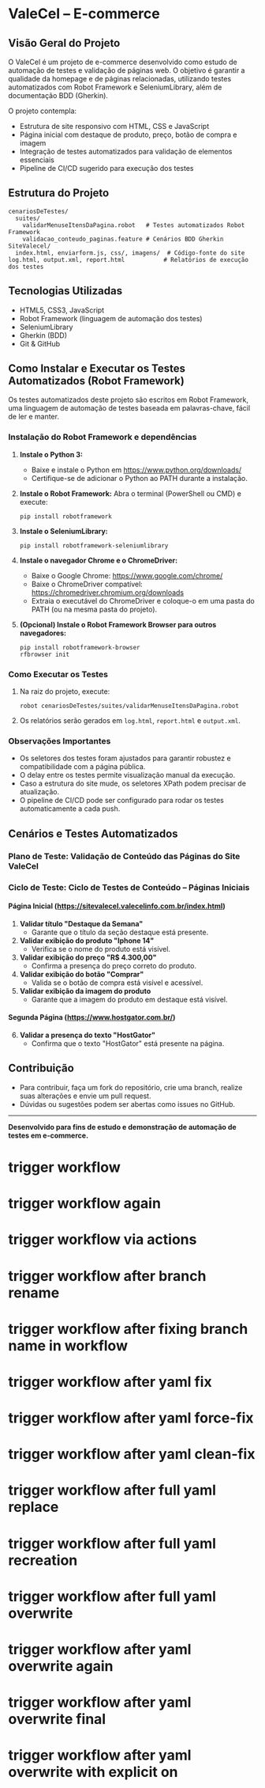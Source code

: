 <!-- Trigger workflow: alteração para forçar execução do GitHub Actions -->
# ValeCel – E-commerce

## Visão Geral do Projeto

O ValeCel é um projeto de e-commerce desenvolvido como estudo de automação de testes e validação de páginas web. O objetivo é garantir a qualidade da homepage e de páginas relacionadas, utilizando testes automatizados com Robot Framework e SeleniumLibrary, além de documentação BDD (Gherkin).

O projeto contempla:
- Estrutura de site responsivo com HTML, CSS e JavaScript
- Página inicial com destaque de produto, preço, botão de compra e imagem
- Integração de testes automatizados para validação de elementos essenciais
- Pipeline de CI/CD sugerido para execução dos testes

## Estrutura do Projeto

```
cenariosDeTestes/
  suites/
    validarMenuseItensDaPagina.robot   # Testes automatizados Robot Framework
    validacao_conteudo_paginas.feature # Cenários BDD Gherkin
SiteValecel/
  index.html, enviarform.js, css/, imagens/  # Código-fonte do site
log.html, output.xml, report.html           # Relatórios de execução dos testes
```

## Tecnologias Utilizadas
- HTML5, CSS3, JavaScript
- Robot Framework (linguagem de automação dos testes)
- SeleniumLibrary
- Gherkin (BDD)
- Git & GitHub

## Como Instalar e Executar os Testes Automatizados (Robot Framework)

Os testes automatizados deste projeto são escritos em Robot Framework, uma linguagem de automação de testes baseada em palavras-chave, fácil de ler e manter.

### Instalação do Robot Framework e dependências

1. **Instale o Python 3:**
   - Baixe e instale o Python em https://www.python.org/downloads/
   - Certifique-se de adicionar o Python ao PATH durante a instalação.

2. **Instale o Robot Framework:**
   Abra o terminal (PowerShell ou CMD) e execute:
   ```
   pip install robotframework
   ```

3. **Instale o SeleniumLibrary:**
   ```
   pip install robotframework-seleniumlibrary
   ```

4. **Instale o navegador Chrome e o ChromeDriver:**
   - Baixe o Google Chrome: https://www.google.com/chrome/
   - Baixe o ChromeDriver compatível: https://chromedriver.chromium.org/downloads
   - Extraia o executável do ChromeDriver e coloque-o em uma pasta do PATH (ou na mesma pasta do projeto).

5. **(Opcional) Instale o Robot Framework Browser para outros navegadores:**
   ```
   pip install robotframework-browser
   rfbrowser init
   ```

### Como Executar os Testes

1. Na raiz do projeto, execute:
   ```
   robot cenariosDeTestes/suites/validarMenuseItensDaPagina.robot
   ```
2. Os relatórios serão gerados em `log.html`, `report.html` e `output.xml`.

### Observações Importantes
- Os seletores dos testes foram ajustados para garantir robustez e compatibilidade com a página pública.
- O delay entre os testes permite visualização manual da execução.
- Caso a estrutura do site mude, os seletores XPath podem precisar de atualização.
- O pipeline de CI/CD pode ser configurado para rodar os testes automaticamente a cada push.

## Cenários e Testes Automatizados

### Plano de Teste: Validação de Conteúdo das Páginas do Site ValeCel
### Ciclo de Teste: Ciclo de Testes de Conteúdo – Páginas Iniciais

#### Página Inicial (https://sitevalecel.valecelinfo.com.br/index.html)

1. **Validar título "Destaque da Semana"**
   - Garante que o título da seção destaque está presente.
2. **Validar exibição do produto "Iphone 14"**
   - Verifica se o nome do produto está visível.
3. **Validar exibição do preço "R$ 4.300,00"**
   - Confirma a presença do preço correto do produto.
4. **Validar exibição do botão "Comprar"**
   - Valida se o botão de compra está visível e acessível.
5. **Validar exibição da imagem do produto**
   - Garante que a imagem do produto em destaque está visível.

#### Segunda Página (https://www.hostgator.com.br/)
6. **Validar a presença do texto "HostGator"**
   - Confirma que o texto "HostGator" está presente na página.

## Contribuição
- Para contribuir, faça um fork do repositório, crie uma branch, realize suas alterações e envie um pull request.
- Dúvidas ou sugestões podem ser abertas como issues no GitHub.

---

**Desenvolvido para fins de estudo e demonstração de automação de testes em e-commerce.**
# trigger workflow
# trigger workflow again
# trigger workflow via actions
# trigger workflow after branch rename
# trigger workflow after fixing branch name in workflow
# trigger workflow after yaml fix
# trigger workflow after yaml force-fix
# trigger workflow after yaml clean-fix
# trigger workflow after full yaml replace
# trigger workflow after full yaml recreation
# trigger workflow after full yaml overwrite
# trigger workflow after yaml overwrite again
# trigger workflow after yaml overwrite final
# trigger workflow after yaml overwrite with explicit on
